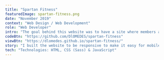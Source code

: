 ```yaml
---
title: "Spartan Fitness"
featuredImage: spartan-fitness.png
date: "November 2019"
context: "Web Design / Web Development"
role: "Web Developer"
intro: "The goal behind this website was to have a site where members and potential customers can see the place before coming in. The website needed a way to showcase the trainers and the equipment. At first it was a static website then it was converted into a WordPress theme to allow the owners to manage and handle all the content including pictures."
codeBtn: "https://github.com/DlOMEDES/spartan-fitness"
viewBtn: "https://dlomedes.github.io/spartan-fitness/"
story: "I built the website to be responsive to make it easy for mobile users to view. Also created a custom slider and a image grid to show pictures the gym."
tech: "Technologies: HTML, CSS (Sass) & JavaScript"
---
```

